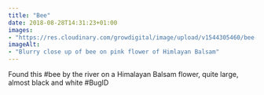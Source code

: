 ```yaml
---
title: "Bee"
date: 2018-08-28T14:31:23+01:00
images: 
- "https://res.cloudinary.com/growdigital/image/upload/v1544305460/bee-43413149155.jpg"
imageAlt: 
- "Blurry close up of bee on pink flower of Himlayan Balsam"
---
```


Found this #bee by the river on a Himalayan Balsam flower, quite large, almost black and white #BugID
